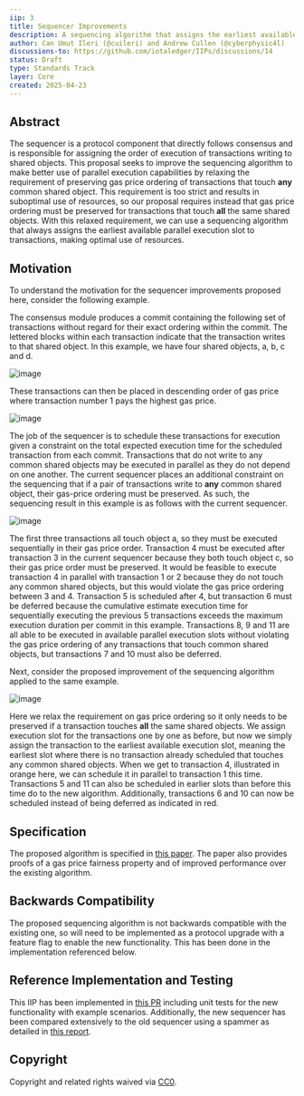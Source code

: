 ```yaml
---
iip: 3
title: Sequencer Improvements
description: A sequencing algorithm that assigns the earliest available execution slot to transactions.
author: Can Umut Ileri (@cuileri) and Andrew Cullen (@cyberphysic4l)
discussions-to: https://github.com/iotaledger/IIPs/discussions/14
status: Draft
type: Standards Track
layer: Core
created: 2025-04-23
---
```


## Abstract
The sequencer is a protocol component that directly follows consensus and is responsible for assigning the order of execution of transactions writing to shared objects. This proposal seeks to improve the sequencing algorithm to make better use of parallel execution capabilities by relaxing the requirement of preserving gas price ordering of transactions that touch **any** common shared object. This requirement is too strict and results in suboptimal use of resources, so our proposal requires instead that gas price ordering must be preserved for transactions that touch **all** the same shared objects. With this relaxed requirement, we can use a sequencing algorithm that always assigns the earliest available parallel execution slot to transactions, making optimal use of resources.

## Motivation
To understand the motivation for the sequencer improvements proposed here, consider the following example.

The consensus module produces a commit containing the following set of transactions without regard for their exact ordering within the commit. The lettered blocks within each transaction indicate that the transaction writes to that shared object. In this example, we have four shared objects, a, b, c and d.

![image](./commit.svg)

These transactions can then be placed in descending order of gas price where transaction number 1 pays the highest gas price.

![image](./ordered.svg)

The job of the sequencer is to schedule these transactions for execution given a constraint on the total expected execution time for the scheduled transaction from each commit. Transactions that do not write to any common shared objects may be executed in parallel as they do not depend on one another. The current sequencer places an additional constraint on the sequencing that if a pair of transactions write to **any** common shared object, their gas-price ordering must be preserved. As such, the sequencing result in this example is as follows with the current sequencer.

![image](./current.svg)

The first three transactions all touch object a, so they must be executed sequentially in their gas price order. Transaction 4 must be executed after transaction 3 in the current sequencer because they both touch object c, so their gas price order must be preserved. It would be feasible to execute transaction 4 in parallel with transaction 1 or 2 because they do not touch any common shared objects, but this would violate the gas price ordering between 3 and 4. Transaction 5 is scheduled after 4, but transaction 6 must be deferred because the cumulative estimate execution time for sequentially executing the previous 5 transactions exceeds the maximum execution duration per commit in this example. Transactions 8, 9 and 11 are all able to be executed in available parallel execution slots without violating the gas price ordering of any transactions that touch common shared objects, but transactions 7 and 10 must also be deferred.

Next, consider the proposed improvement of the sequencing algorithm applied to the same example.

![image](./improved.svg)

Here we relax the requirement on gas price ordering so it only needs to be preserved if a transaction touches **all** the same shared objects. We assign execution slot for the transactions one by one as before, but now we simply assign the transaction to the earliest available execution slot, meaning the earliest slot where there is no transaction already scheduled that touches any common shared objects. When we get to transaction 4, illustrated in orange here, we can schedule it in parallel to transaction 1 this time. Transactions 5 and 11 can also be scheduled in earlier slots than before this time do to the new algorithm. Additionally, transactions 6 and 10 can now be scheduled instead of being deferred as indicated in red.

## Specification
The proposed algorithm is specified in [this paper](./ICBC_2025_Sequencing.pdf). The paper also provides proofs of a gas price fairness property and of improved performance over the existing algorithm.

## Backwards Compatibility
The proposed sequencing algorithm is not backwards compatible with the existing one, so will need to be implemented as a protocol upgrade with a feature flag to enable the new functionality. This has been done in the implementation referenced below.

## Reference Implementation and Testing
This IIP has been implemented in [this PR](https://github.com/iotaledger/iota/pull/5763) including unit tests for the new functionality with example scenarios. Additionally, the new sequencer has been compared extensively to the old sequencer using a spammer as detailed in [this report](https://github.com/iotaledger/iota-spammer/blob/sequencing-experiments/reports/improved_sequencing.md).

## Copyright
Copyright and related rights waived via [CC0](https://creativecommons.org/publicdomain/zero/1.0/).